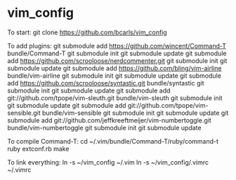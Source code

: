 vim_config
==========

To start:
    git clone https://github.com/bcarls/vim_config

To add plugins:
    git submodule add https://github.com/wincent/Command-T bundle/Command-T
    git submodule init
    git submodule update
    git submodule add https://github.com/scrooloose/nerdcommenter.git
    git submodule init
    git submodule update
    git submodule add https://github.com/bling/vim-airline bundle/vim-airline
    git submodule init
    git submodule update
    git submodule add https://github.com/scrooloose/syntastic.git bundle/syntastic
    git submodule init
    git submodule update
    git submodule add git://github.com/tpope/vim-sleuth.git bundle/vim-sleuth
    git submodule init
    git submodule update
    git submodule add git://github.com/tpope/vim-sensible.git bundle/vim-sensible
    git submodule init
    git submodule update
    git submodule add git://github.com/jeffkreeftmeijer/vim-numbertoggle.git bundle/vim-numbertoggle
    git submodule init
    git submodule update

To compile Command-T:
    cd ~/.vim/bundle/Command-T/ruby/command-t
    ruby extconf.rb
    make
    
To link everything:
    ln -s ~/vim_config ~/.vim
    ln -s ~/vim_config/.vimrc ~/.vimrc
